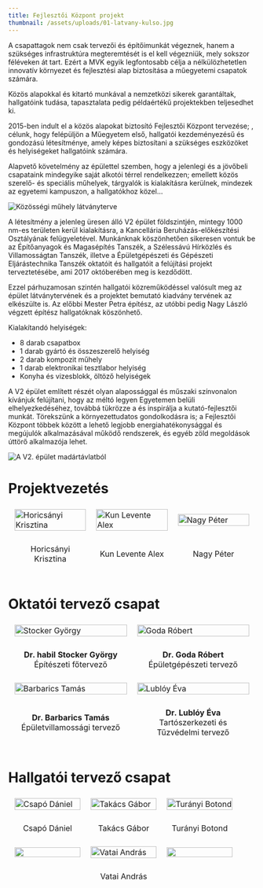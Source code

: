 ```yaml
---
title: Fejlesztői Központ projekt
thumbnail: /assets/uploads/01-latvany-kulso.jpg
---
```


A csapattagok nem csak tervezői és építőimunkát végeznek, hanem a szükséges infrastruktúra megteremtését is el kell végezniük, mely sokszor féléveken át tart. Ezért a MVK egyik legfontosabb célja a nélkülözhetetlen innovatív környezet és fejlesztési alap biztosítása a műegyetemi csapatok számára.

Közös alapokkal és kitartó munkával a nemzetközi sikerek garantáltak, hallgatóink tudása, tapasztalata pedig példaértékű projektekben teljesedhet ki.

2015-ben indult el a közös alapokat biztosító Fejlesztői Központ tervezése; , célunk, hogy felépüljön a Műegyetem első, hallgatói kezdeményezésű és gondozású létesítménye, amely képes biztosítani a szükséges eszközöket és helyiségeket hallgatóink számára.

Alapvető követelmény az épülettel szemben, hogy a jelenlegi és a jövőbeli csapataink mindegyike saját alkotói térrel rendelkezzen; emellett közös szerelő- és speciális műhelyek, tárgyalók is kialakításra kerülnek, mindezek az egyetemi kampuszon, a hallgatókhoz közel…

![Közösségi műhely látványterve](/assets/uploads/02-latvany-workshop.jpg)

A létesítmény a jelenleg üresen álló V2 épület földszintjén, mintegy 1000 nm-es területen kerül kialakításra, a Kancellária Beruházás-előkészítési Osztályának felügyeletével. Munkánknak köszönhetően sikeresen vontuk be az Építőanyagok és Magasépítés Tanszék, a Szélessávú Hírközlés és Villamosságtan Tanszék, illetve a Épületgépészeti és Gépészeti Eljárástechnika Tanszék oktatóit és hallgatóit a felújítási projekt terveztetésébe, ami 2017 októberében meg is kezdődött.

Ezzel párhuzamosan szintén hallgatói közreműködéssel valósult meg az épület látványtervének és a projektet bemutató kiadvány tervének az elkészülte is. Az előbbi Mester Petra építész, az utóbbi pedig Nagy László végzett építész hallgatóknak köszönhető.

Kialakítandó helyiségek:

* 8 darab csapatbox
* 1 darab gyártó és összeszerelő helyiség
* 2 darab kompozit műhely
* 1 darab elektronikai tesztlabor helyiség
* Konyha és vizesblokk, öltöző helyiségek

A V2 épület említett részét olyan alapossággal és műszaki színvonalon kívánjuk felújítani, hogy az méltó legyen Egyetemen belüli elhelyezkedéséhez, továbbá tükrözze a és inspirálja a kutató-fejlesztői munkát. Törekszünk a környezettudatos gondolkodásra is; a Fejlesztői Központ többek között a lehető legjobb energiahatékonysággal és megújulók alkalmazásával működő rendszerek, és egyéb zöld megoldások úttörő alkalmazója lehet.

![A V2. épület madártávlatból](/assets/uploads/00-helyszin.jpg)

# Projektvezetés

<table style="width:100%; border-collapse: separate; border-spacing: 5px;">
<tr>
<td style="width:33.3%"><img src="/assets/uploads/horicsanyi-krisztina.jpg" style="width:100%" alt="Horicsányi Krisztina"></td>
<td style="width:33.3%"><a href="https://www.linkedin.com/in/leventekun"><img src="/assets/uploads/kun-levente.jpg" style="width:100%" alt="Kun Levente Alex"></a></td>
<td style="width:33.3%"><img src="/assets/uploads/nagy-peter.jpg" style="width:100%" alt="Nagy Péter"></td>
</tr>
<tr>
<td><p style="text-align: center;">Horicsányi Krisztina</p></td>
<td><p style="text-align: center;">Kun Levente Alex</p></td>
<td><p style="text-align: center;">Nagy Péter</p></td>
</tr>
</table>

# Oktatói tervező csapat

 <table style="width:100%; border-collapse: separate; border-spacing: 5px;">

  <tr>
    <td style="width:50%"><a href="https://epito.bme.hu/stocker-gyorgy"><img src="/assets/uploads/stocker-gyorgy.jpg" width="100%" alt="Stocker György"></a></td>
    <td style="width:50%"><a href="https://epget.bme.hu/19-tanszek/munkatarsak/30-goda-robert"><img src="/assets/uploads/silu2.jpg" width="100%" alt="Goda Róbert"></a></td>
  </tr>
  <tr>
    <td><b><p style="text-align: center;">Dr. habil Stocker György</b> <br>Építészeti főtervező</br></p></td>
    <td><b><p style="text-align: center;">Dr. Goda Róbert</b><br>Épületgépészeti tervező</br></p></td>
  </tr>
<tr>
<td style="width:50%"><a href="http://www.mht.bme.hu/munkatarsak/oktatok/19-barbarics-tamas"><img src="/assets/uploads/silu2.jpg" style="width:100%" alt="Barbarics Tamás"></a></td>
    <td style="width:50%"><a href="https://epito.bme.hu/lubloy-eva"><img src="/assets/uploads/lubloy-eva.jpg" style="width:100%" alt="Lublóy Éva"></a></td>
  </tr>
  <tr>
    <td><b><p style="text-align: center;">Dr. Barbarics Tamás</b> <br>Épületvillamossági tervező</br></p></td>
    <td><b><p style="text-align: center;">Dr. Lublóy Éva </b><br> Tartószerkezeti és Tűzvédelmi tervező</br></p></td>
  </tr>
</tr>
</table>

# Hallgatói tervező csapat

<table style="width:100%; border-collapse: separate; border-spacing: 5px;">
<tr>
<td style="width:33.3%"><img src="/assets/uploads/csapo-daniel.jpg" style="width:100%" alt="Csapó Dániel"></td>
<td style="width:33.3%"><img src="/assets/uploads/takacs-gabor.jpg" style="width:100%" alt="Takács Gábor"></td>
<td style="width:33.3%"><img src="/assets/uploads/turanyi-botond.jpg" style="width:100%" alt="Turányi Botond"></td>
</tr>
<tr>
<td style="width:33.3%"><p style="text-align: center;">Csapó Dániel</p></td>
<td style="width:33.3%"><p style="text-align: center;">Takács Gábor</p></td>
<td style="width:33.3%"><p style="text-align: center;">Turányi Botond</p></td>
</tr>
<tr>
<td style="width:33.3%"><img src="/assets/uploads/" style="width:100%" alt=""></td>
<td style="width:33.3%"><img src="/assets/uploads/vatai-andras.jpg" style="width:100%" alt="Vatai András"></td>
<td style="width:33.3%"><img src="/assets/uploads/" style="width:100%" alt=""></td>
</tr>
<tr>
<td style="width:33.3%"><p style="text-align: center;"></p></td>
<td style="width:33.3%"><p style="text-align: center;">Vatai András</p></td>
<td style="width:33.3%"><p style="text-align: center;"></p></td>
</tr>
</table>
